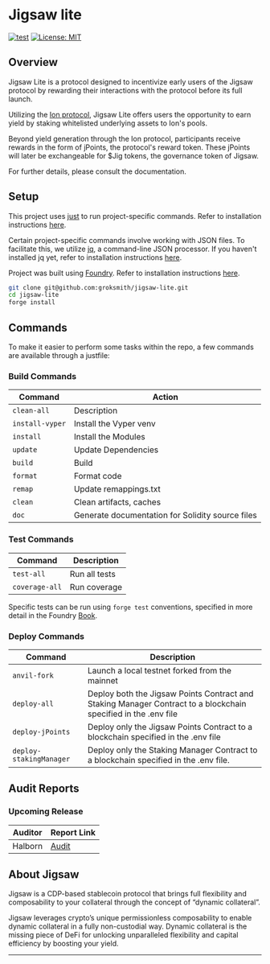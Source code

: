 # Jigsaw lite

[![test](https://github.com/groksmith/jigsaw-lite/actions/workflows/test.yml/badge.svg)](https://github.com/groksmith/jigsaw-lite/actions/workflows/test.yml)
[![License: MIT](https://img.shields.io/badge/License-MIT-blue.svg)](https://github.com/groksmith/jigsaw-lite/blob/main/LICENSE)

[foundry]: https://getfoundry.sh/
[foundry-badge]: https://img.shields.io/badge/Built%20with-Foundry-FFDB1C.svg

## Overview

Jigsaw Lite is a protocol designed to incentivize early users of the Jigsaw protocol by rewarding their interactions with the protocol before its full launch.

Utilizing the [Ion protocol](https://ionprotocol.io), Jigsaw Lite offers users the opportunity to earn yield by staking whitelisted underlying assets to Ion's pools.

Beyond yield generation through the Ion protocol, participants receive rewards in the form of jPoints, the protocol's reward token. These jPoints will later be exchangeable for $Jig tokens, the governance token of Jigsaw.

For further details, please consult the documentation.

## Setup

This project uses [just](https://just.systems/man/en/) to run project-specific commands. Refer to installation instructions [here](https://github.com/casey/just?tab=readme-ov-file#installation).

Certain project-specific commands involve working with JSON files. To facilitate this, we utilize [jq](https://jqlang.github.io/jq/), a command-line JSON processor. If you haven't installed jq yet, refer to installation instructions [here](https://jqlang.github.io/jq/download/).

Project was built using [Foundry](https://book.getfoundry.sh/). Refer to installation instructions [here](https://github.com/foundry-rs/foundry#installation).

```sh
git clone git@github.com:groksmith/jigsaw-lite.git
cd jigsaw-lite
forge install
```

## Commands

To make it easier to perform some tasks within the repo, a few commands are available through a justfile:

### Build Commands

| Command         | Action                                           |
| --------------- | ------------------------------------------------ |
| `clean-all`     | Description                                      |
| `install-vyper` | Install the Vyper venv                           |
| `install`       | Install the Modules                              |
| `update`        | Update Dependencies                              |
| `build`         | Build                                            |
| `format`        | Format code                                      |
| `remap`         | Update remappings.txt                            |
| `clean`         | Clean artifacts, caches                          |
| `doc`           | Generate documentation for Solidity source files |

### Test Commands

| Command        | Description   |
| -------------- | ------------- |
| `test-all`     | Run all tests |
| `coverage-all` | Run coverage  |

Specific tests can be run using `forge test` conventions, specified in more detail in the Foundry [Book](https://book.getfoundry.sh/reference/forge/forge-test#test-options).

### Deploy Commands

| Command                 | Description                                                                                                    |
| ----------------------- | -------------------------------------------------------------------------------------------------------------- |
| `anvil-fork`            | Launch a local testnet forked from the mainnet                                                                 |
| `deploy-all`            | Deploy both the Jigsaw Points Contract and Staking Manager Contract to a blockchain specified in the .env file |
| `deploy-jPoints`        | Deploy only the Jigsaw Points Contract to a blockchain specified in the .env file                              |
| `deploy-stakingManager` | Deploy only the Staking Manager Contract to a blockchain specified in the .env file.                           |

## Audit Reports

### Upcoming Release

| Auditor | Report Link                                                        |
| ------- | ------------------------------------------------------------------ |
| Halborn | [Audit](https://www.halborn.com/audits/jigsaw-finance/jigsaw-lite) |

## About Jigsaw

Jigsaw is a CDP-based stablecoin protocol that brings full flexibility and composability to your collateral through the concept of “dynamic collateral”.

Jigsaw leverages crypto’s unique permissionless composability to enable dynamic collateral in a fully non-custodial way.
Dynamic collateral is the missing piece of DeFi for unlocking unparalleled flexibility and capital efficiency by boosting your yield.

---

<p align="center">
</p>
